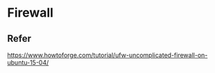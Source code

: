 # Firewall

## Refer

https://www.howtoforge.com/tutorial/ufw-uncomplicated-firewall-on-ubuntu-15-04/